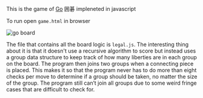 This is the game of [Go](https://en.wikipedia.org/wiki/Go_\(board_game\)) 囲碁 impleneted in javascript

To run open `game.html` in browser 

![go board](https://raw.github.com/gferrin/Go/master/img/board.png)

The file that contains all the board logic is `legal.js`. The interesting thing
about it is that it doesn't use a recursive algorithm to score but instead uses 
a group data structure to keep track of how many liberties are in each group on 
the board. The program then joins two groups when a connecting piece is 
placed. This makes it so that the program never has to do more than eight checks
per move to determine if a group should be taken, no matter the size of the group. 
The program still can’t join all groups due to some weird fringe cases that are 
difficult to check for. 
